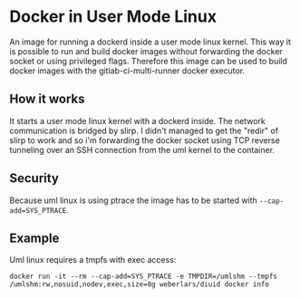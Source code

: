 # Docker in User Mode Linux

An image for running a dockerd inside a user mode linux kernel.
This way it is possible to run and build docker images without forwarding the docker socket or using privileged flags.
Therefore this image can be used to build docker images with the gitlab-ci-multi-runner docker executor.

## How it works

It starts a user mode linux kernel with a dockerd inside.
The network communication is bridged by slirp.
I didn't managed to get the "redir" of slirp to work and so i'm forwarding the docker socket using TCP reverse tunneling over an SSH connection from the uml kernel to the container.

## Security

Because uml linux is using ptrace the image has to be started with `--cap-add=SYS_PTRACE`.

## Example

Uml linux requires a tmpfs with exec access:

`docker run -it --rm --cap-add=SYS_PTRACE -e TMPDIR=/umlshm --tmpfs /umlshm:rw,nosuid,nodev,exec,size=8g weberlars/diuid docker info`
